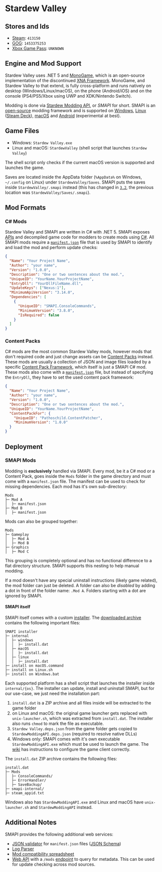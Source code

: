 # Stardew Valley

## Stores and Ids

- [Steam](https://store.steampowered.com/app/413150/Stardew_Valley/): `413150`
- [GOG](https://www.gog.com/game/stardew_valley): `1453375253`
- [Xbox Game Pass](https://www.xbox.com/en-US/games/store/p/9MWR1NC6VQ6L): `UNKNOWN`

## Engine and Mod Support

Stardew Valley uses .NET 5 and [MonoGame](https://github.com/MonoGame/MonoGame), which is an open-source implementation of the discontinued [XNA Framework](https://en.wikipedia.org/wiki/Microsoft_XNA). MonoGame, and Stardew Valley to that extend, is fully cross-platform and runs natively on desktop (Windows/Linux/macOS), on the phone (Android/iOS) and on the console (PS4/PS5/Xbox using UWP and XDK/Nintendo Switch).

Modding is done via [Stardew Modding API](https://smapi.io/), or _SMAPI_ for short. SMAPI is an [open-source](https://github.com/Pathoschild/SMAPI) modding framework and is supported on [Windows](https://stardewvalleywiki.com/Modding:Installing_SMAPI_on_Windows), [Linux](https://stardewvalleywiki.com/Modding:Installing_SMAPI_on_Linux) ([Steam Deck](https://stardewvalleywiki.com/Modding:Installing_SMAPI_on_Mac)), [macOS](https://stardewvalleywiki.com/Modding:Installing_SMAPI_on_Mac) and [Android](https://stardewvalleywiki.com/Modding:Installing_SMAPI_on_Android) (experimental at best).

## Game Files

- Windows: `Stardew Valley.exe`
- Linux and macOS: `StardewValley` (shell script that launches `Stardew Valley`)

The shell script only checks if the current macOS version is supported and launches the game.

Saves are located inside the AppData folder (`%AppData%` on Windows, `~/.config` on Linux) under `StardewValley/Saves`. SMAPI puts the saves inside `StardewValley/.smapi` instead (this has changed in [`3.2`](https://github.com/Pathoschild/SMAPI/blob/9763bc7484e29cbc9e7f37c61121d794e6720e75/src/SMAPI.Installer/InteractiveInstaller.cs#L358), the previous location was `StardewValley/Saves/.smapi`).

## Mod Formats

### C# Mods

Stardew Valley and SMAPI are written in C# with .NET 5. SMAPI exposes [APIs](https://stardewvalleywiki.com/Modding:Modder_Guide/APIs) and decompiled game code for modders to create mods using [C#](https://stardewvalleywiki.com/Modding:Modder_Guide/Get_Started). All SMAPI mods require a [`manifest.json`](https://stardewvalleywiki.com/Modding:Modder_Guide/APIs/Manifest) file that is used by SMAPI to identify and load the mod and perform update checks:

```json
{
  "Name": "Your Project Name",
  "Author": "your name",
  "Version": "1.0.0",
  "Description": "One or two sentences about the mod.",
  "UniqueID": "YourName.YourProjectName",
  "EntryDll": "YourDllFileName.dll", 
  "UpdateKeys": ["Nexus:1"],
  "MinimumApiVersion": "3.14.0",
  "Dependencies": [
    {
      "UniqueID": "SMAPI.ConsoleCommands",
      "MinimumVersion": "3.8.0",
      "IsRequired": false
    }
  ]
}
```

### Content Packs

C# mods are the most common Stardew Valley mods, however mods that don't required code and just change assets can be [Content Packs](https://stardewvalleywiki.com/Modding:Content_packs) instead. These mods are usually a collection of JSON and image files loaded by a specific [Content Pack Framework](https://stardewvalleywiki.com/Modding:Content_pack_frameworks), which itself is just a SMAPI C# mod. These mods also come with a [`manifest.json`](https://stardewvalleywiki.com/Modding:Modder_Guide/APIs/Manifest) file, but instead of specifying the `EntryDll`, they have to set the used content pack framework:

```json
{
  "Name": "Your Project Name",
  "Author": "your name",
  "Version": "1.0.0",
  "Description": "One or two sentences about the mod.",
  "UniqueID": "YourName.YourProjectName",
  "ContentPackFor": {
    "UniqueID": "Pathoschild.ContentPatcher",
    "MinimumVersion": "1.0.0"
  }
}
```

## Deployment

### SMAPI Mods

Modding is **exclusively** handled via SMAPI. Every mod, be it a C# mod or a Content Pack, goes inside the `Mods` folder in the game directory and must come with a `manifest.json` file. The manifest can be used to check for missing dependencies. Each mod has it's own sub-directory:

```text
Mods
├─ Mod A
│  ├─ manifest.json
├─ Mod B
│  ├─ manifest.json
```

Mods can also be grouped together:

```text
Mods
├─ Gameplay
│  ├─ Mod A
│  ├─ Mod B
├─ Graphics
│  ├─ Mod C
```

This grouping is completely optional and has no functional difference to a flat directory structure. SMAPI supports this nesting to help manual modding.

If a mod doesn't have any special uninstall instructions (likely game related), the mod folder can just be deleted. A folder can also be _disabled_ by adding a dot in front of the folder name: `.Mod A`. Folders starting with a dot are ignored by SMAPI.

#### SMAPI itself

SMAPI itself comes with a custom [installer](https://github.com/Pathoschild/SMAPI/tree/develop/src/SMAPI.Installer). The [downloaded archive](https://www.nexusmods.com/stardewvalley/mods/2400?tab=files) contains the following important files:

```text
SMAPI installer
├─ internal
│  ├─ windows
│  │  ├─ install.dat
│  ├─ macOS
│  │  ├─ install.dat
│  ├─ linux
│  │  ├─ install.dat
├─ install on macOS.command
├─ install on Linux.sh
├─ install on Windows.bat
```

Each supported platform has a shell script that launches the installer inside `internal/{os}`. The installer can update, install and uninstall SMAPI, but for our use-case, we just need the installation part:

1) `install.dat` is a ZIP archive and all files inside will be extracted to the game folder
2) on Linux and macOS: the original game launcher gets replaced with `unix-launcher.sh`, which was extracted from `install.dat`. The installer also runs `chmod` to mark the file as executable.
3) `Stardew Valley.deps.json` from the game folder gets copied to `StardewModdingAPI.deps.json` (required to resolve native DLLs)
4) Windows only: SMAPI comes with it's own executable `StardewModdingAPI.exe` which must be used to launch the game. The [wiki](https://stardewvalleywiki.com/Modding:Installing_SMAPI_on_Windows#Configure_your_game_client) has instructions to configure the game client correctly.

The `install.dat` ZIP archive contains the following files:

```text
install.dat
├─ Mods
│  ├─ ConsoleCommands/
│  ├─ ErrorHandler/
│  ├─ SaveBackup/
├─ smapi-internal/
├─ steam_appid.txt
```

Windows also has `StardewModdingAPI.exe` and Linux and macOS have `unix-launcher.sh` and `StardewModdingAPI` instead.

## Additional Notes

SMAPI provides the following additional web services:

- [JSON validator](https://smapi.io/json) for `manifest.json` files ([JSON Schema](https://smapi.io/schemas/manifest.json))
- [Log Parser](https://smapi.io/log)
- [Mod compatibility spreadsheet](https://smapi.io/mods)
- [Web API](https://github.com/Pathoschild/SMAPI/blob/develop/docs/technical/web.md#web-api) with a `/mods` [endpoint](https://github.com/Pathoschild/SMAPI/blob/develop/docs/technical/web.md#mods-endpoint) to query for metadata. This can be used for update checking across mod sources.
